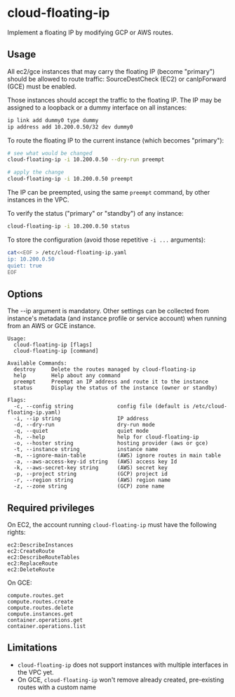# cloud-floating-ip

Implement a floating IP by modifying GCP or AWS routes.

## Usage

All ec2/gce instances that may carry the floating IP (become "primary")
should be allowed to route traffic: SourceDestCheck (EC2) or canIpForward
(GCE) must be enabled.

Those instances should accept the traffic to the floating IP. The IP may
be assigned to a loopback or a dummy interface on all instances:

```bash
ip link add dummy0 type dummy
ip address add 10.200.0.50/32 dev dummy0
```

To route the floating IP to the current instance (which becomes "primary"):
```bash
# see what would be changed
cloud-floating-ip -i 10.200.0.50 --dry-run preempt

# apply the change
cloud-floating-ip -i 10.200.0.50 preempt
```

The IP can be preempted, using the same `preempt` command, by other
instances in the VPC.

To verify the status ("primary" or "standby") of any instance:
```bash
cloud-floating-ip -i 10.200.0.50 status
```

To store the configuration (avoid those repetitive `-i ...` arguments):
```bash
cat<<EOF > /etc/cloud-floating-ip.yaml
ip: 10.200.0.50
quiet: true
EOF
```

## Options

The --ip argument is mandatory. Other settings can be collected from
instance's metadata (and instance profile or service account) when
running from an AWS or GCE instance.


```
Usage:
  cloud-floating-ip [flags]
  cloud-floating-ip [command]

Available Commands:
  destroy     Delete the routes managed by cloud-floating-ip
  help        Help about any command
  preempt     Preempt an IP address and route it to the instance
  status      Display the status of the instance (owner or standby)

Flags:
  -c, --config string              config file (default is /etc/cloud-floating-ip.yaml)
  -i, --ip string                  IP address
  -d, --dry-run                    dry-run mode
  -q, --quiet                      quiet mode
  -h, --help                       help for cloud-floating-ip
  -o, --hoster string              hosting provider (aws or gce)
  -t, --instance string            instance name
  -m, --ignore-main-table          (AWS) ignore routes in main table
  -a, --aws-access-key-id string   (AWS) access key Id
  -k, --aws-secret-key string      (AWS) secret key
  -p, --project string             (GCP) project id
  -r, --region string              (AWS) region name
  -z, --zone string                (GCP) zone name
```

## Required privileges

On EC2, the account running `cloud-floating-ip` must have the following rights:
```
ec2:DescribeInstances
ec2:CreateRoute
ec2:DescribeRouteTables
ec2:ReplaceRoute
ec2:DeleteRoute
```

On GCE:
```
compute.routes.get
compute.routes.create
compute.routes.delete
compute.instances.get
container.operations.get
container.operations.list
```

## Limitations

* `cloud-floating-ip` does not support instances with multiple interfaces in the VPC yet.
* On GCE, `cloud-floating-ip` won't remove already created, pre-existing routes with a custom name

